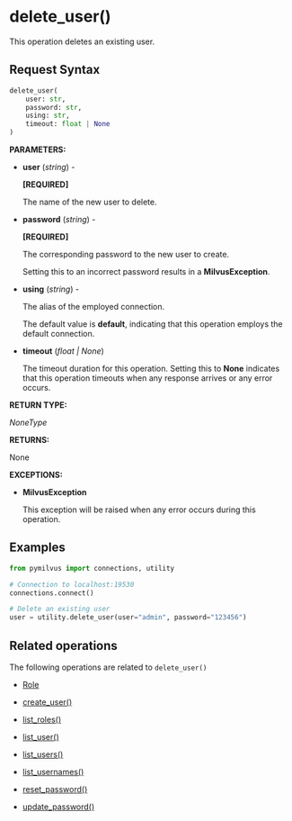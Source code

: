 # delete_user()

This operation deletes an existing user.

## Request Syntax

```python
delete_user(
    user: str,
    password: str,
    using: str,
    timeout: float | None
)
```

__PARAMETERS:__

- __user__ (_string_) - 

    __[REQUIRED]__

    The name of the new user to delete.

- __password__ (_string_) - 

    __[REQUIRED]__

    The corresponding password to the new user to create.

    Setting this to an incorrect password results in a __MilvusException__.

- __using__ (_string_) - 

    The alias of the employed connection.

    The default value is __default__, indicating that this operation employs the default connection.

- __timeout__ (_float _|_ None_)  

    The timeout duration for this operation. Setting this to __None__ indicates that this operation timeouts when any response arrives or any error occurs.

__RETURN TYPE:__

_NoneType_

__RETURNS:__

None

__EXCEPTIONS:__

- __MilvusException__

    This exception will be raised when any error occurs during this operation.

## Examples

```python
from pymilvus import connections, utility

# Connection to localhost:19530
connections.connect()

# Delete an existing user
user = utility.delete_user(user="admin", password="123456")
```

## Related operations

The following operations are related to `delete_user()`

- [Role](./ORM/Role.md)

- [create_user()](./create_user.md)

- [list_roles()](./list_roles.md)

- [list_user()](./list_user.md)

- [list_users()](./list_users.md)

- [list_usernames()](./list_usernames.md)

- [reset_password()](./reset_password.md)

- [update_password()](./update_password.md)

